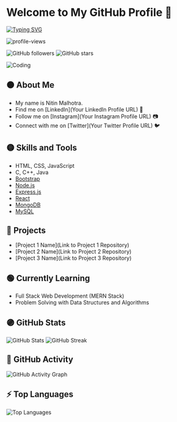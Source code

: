 
# Welcome to My GitHub Profile :wave:

[![Typing SVG](https://readme-typing-svg.herokuapp.com?color=%2336BCF7&lines=Welcome+to+My+GitHub+Profile)](https://git.io/typing-svg)

<p align="left">
  <img src="https://komarev.com/ghpvc/?username=YourUsername&label=Profile+Views&color=blue&style=plastic" alt="profile-views" />
</p>

![GitHub followers](https://img.shields.io/github/followers/YourUsername)
![GitHub stars](https://img.shields.io/github/stars/YourUsername)

![Coding](https://github.com/YourUsername/YourUsername/blob/main/coding.gif)

## 🟠 About Me

- My name is Nitin Malhotra.
- Find me on [LinkedIn](Your LinkedIn Profile URL) :link:
- Follow me on [Instagram](Your Instagram Profile URL) :camera:
- Connect with me on [Twitter](Your Twitter Profile URL) :bird:

## 🟡 Skills and Tools

- HTML, CSS, JavaScript
- C, C++, Java
- [Bootstrap](https://getbootstrap.com)
- [Node.js](https://nodejs.org)
- [Express.js](https://expressjs.com)
- [React](https://reactjs.org)
- [MongoDB](https://www.mongodb.com)
- [MySQL](https://www.mysql.com)

## 🔵 Projects

- [Project 1 Name](Link to Project 1 Repository)
- [Project 2 Name](Link to Project 2 Repository)
- [Project 3 Name](Link to Project 3 Repository)

## 🟢 Currently Learning

- Full Stack Web Development (MERN Stack)
- Problem Solving with Data Structures and Algorithms

## 🟣 GitHub Stats

![GitHub Stats](https://github-readme-stats.vercel.app/api?username=YourUsername&theme=radical&show_icons=true)
![GitHub Streak](https://github-readme-streak-stats.herokuapp.com/?user=YourUsername&theme=radical&show_icons=true)

## 🌱 GitHub Activity

![GitHub Activity Graph](https://github-readme-activity-graph.vercel.app/graph?username=YourUsername&bg_color=030303&color=9e4c98&line=9e4c98&point=bd9393&area=true&hide_border=true)

## ⚡ Top Languages

![Top Languages](https://github-readme-stats.vercel.app/api/top-langs/?username=YourUsername&langs_count=10&title_color=22c55e&text_color=ffffff&icon_color=14b8a6&bg_color=1c1917&hide_border=true&locale=en&custom_title=Top%20Languages)
